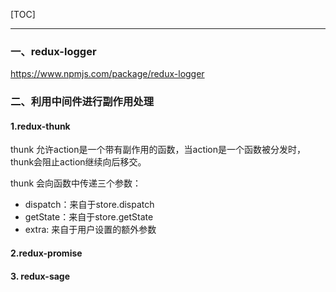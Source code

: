 [TOC]

---

### 一、redux-logger

https://www.npmjs.com/package/redux-logger

### 二、利用中间件进行副作用处理

#### 1.redux-thunk

thunk 允许action是一个带有副作用的函数，当action是一个函数被分发时，thunk会阻止action继续向后移交。

thunk 会向函数中传递三个参数：
- dispatch：来自于store.dispatch
- getState：来自于store.getState
- extra: 来自于用户设置的额外参数

#### 2.redux-promise

#### 3. redux-sage
